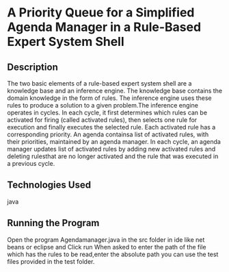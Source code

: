 # A Priority Queue for a Simplified Agenda Manager in a Rule-Based Expert System Shell

## Description
   The two basic elements of a rule-based expert system shell are a knowledge base and an inference engine. The knowledge base contains the domain knowledge in the form of rules. The inference engine uses these rules to produce a solution to a given problem.The inference engine operates in cycles. In each cycle, it first determines which rules can be activated for firing (called activated rules), then selects one rule for execution and finally executes the selected rule. Each activated rule has a corresponding priority. An agenda containsa list of activated rules, with their priorities, maintained by an agenda manager. In each cycle, an agenda manager updates list of activated rules by adding new activated rules and deleting rulesthat are no longer activated and the rule that was executed in a previous cycle.


## Technologies Used
  java
  
## Running the Program
  Open the program Agendamanager.java in the src folder in ide like net beans or eclipse and Click run
  When asked to enter the path of the file which has the rules to be read,enter the absolute path you can use the test files provided in 
  the test folder.

